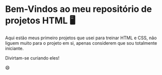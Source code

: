 # Bem-Vindos ao meu repositório de projetos HTML :desktop_computer:

Aqui estão meus primeiro projetos que usei para treinar HTML e CSS, não liguem muito para o projeto em si, apenas considerem que sou totalmente iniciante.

Divirtam-se curiando eles!

:smile:

